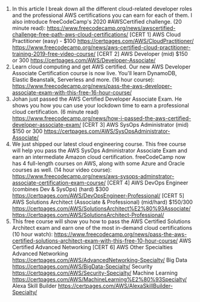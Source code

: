 1. In this article I break down all the different cloud-related developer roles and the professional AWS certifications you can earn for each of them. I also introduce freeCodeCamp's 2020 #AWSCertified challenge. (20 minute read): https://www.freecodecamp.org/news/awscertified-challenge-free-path-aws-cloud-certifications/
[CERT 1] AWS Cloud Practitioner (easy) - $100
  https://certpages.com/AWS/CloudPractitioner/
  https://www.freecodecamp.org/news/aws-certified-cloud-practitioner-training-2019-free-video-course/
[CERT 2] AWS Developer (mid) $150 or 300
  https://certpages.com/AWS/Developer-Associate/
  1. Learn cloud computing and get AWS certified. Our new AWS Developer Associate Certification course is now live. You'll learn DynamoDB, Elastic Beanstalk, Serverless and more. (16 hour course): https://www.freecodecamp.org/news/pass-the-aws-developer-associate-exam-with-this-free-16-hour-course/
  3. Johan just passed the AWS Certified Developer Associate Exam. He shows you how you can use your lockdown time to earn a professional cloud certification. (6 minute read) https://www.freecodecamp.org/news/how-i-passed-the-aws-certified-developer-associate-exam/
[CERT 3] AWS SysOps Administrator (mid) $150 or 300
  https://certpages.com/AWS/SysOpsAdministrator-Associate/
  2. We just shipped our latest cloud engineering course. This free course will help you pass the AWS SysOps Administrator Associate Exam and earn an intermediate Amazon cloud certification. freeCodeCamp now has 4 full-length courses on AWS, along with some Azure and Oracle courses as well. (14 hour video course): https://www.freecodecamp.org/news/aws-sysops-adminstrator-associate-certification-exam-course/
[CERT 4] AWS DevOps Engineer (combines Dev & SysOps) (hard) $300
  https://certpages.com/AWS/DevOpsEngineer-Professional/
[CERT 5] AWS Solutions Architect (Associate & Professional) (mid/hard) $150/300
  https://certpages.com/AWS/SolutionsArchitect%E2%80%93Associate/
  https://certpages.com/AWS/SolutionsArchitect-Professional/
  2. This free course will show you how to pass the AWS Certified Solutions Architect exam and earn one of the most in-demand cloud certifications (10 hour watch): https://www.freecodecamp.org/news/pass-the-aws-certified-solutions-architect-exam-with-this-free-10-hour-course/
AWS Certified Advanced Networking
[CERT 6] AWS Other Specialties
  Advanced Networking
    https://certpages.com/AWS/AdvancedNetworking-Specialty/
  Big Data
    https://certpages.com/AWS/BigData-Specialty/
  Security
    https://certpages.com/AWS/Security-Specialty/
  Machine Learning
    https://certpages.com/AWS/MachineLearning%E2%80%93Specialty/
  Alexa Skill Builder
    https://certpages.com/AWS/AlexaSkillBuilder-Specialty/
